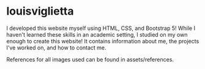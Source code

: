 # louisviglietta

I developed this website myself using HTML, CSS, and Bootstrap 5! While I haven't learned these skills in an academic setting, I studied on my own enough to create this website! It contains information about me, the projects I've worked on, and how to contact me.

References for all images used can be found in assets/references.
